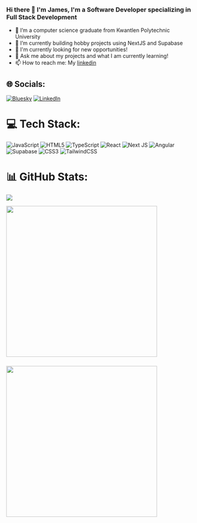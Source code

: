 ### Hi there 👋 I'm James, I'm a Software Developer specializing in Full Stack Development

- 🔭 I’m a computer science graduate from Kwantlen Polytechnic University
- 🌱 I’m currently building hobby projects using NextJS and Supabase
- 🏢 I'm currently looking for new opportunities!
- 💬 Ask me about my projects and what I am currently learning!
- 📫 How to reach me: My [linkedin](https://www.linkedin.com/in/james-tariga/)
<!-- - 😄 Pronouns: ...
- ⚡ Fun fact: ... -->
<!--
**jamestariga/jamestariga** is a ✨ _special_ ✨ repository because its `README.md` (this file) appears on your GitHub profile.

Here are some ideas to get you started:
-->
## 🌐 Socials:
[![Bluesky](https://img.shields.io/badge/bluesky-0285FF?style=for-the-badge&logo=bluesky&logoColor=%23FFFFFF)](https://bsky.app/profile/jamestariga) [![LinkedIn](https://img.shields.io/badge/LinkedIn-%230077B5.svg?logo=linkedin&logoColor=white)](https://linkedin.com/in/jamestariga) 

# 💻 Tech Stack:
![JavaScript](https://img.shields.io/badge/javascript-%23323330.svg?style=for-the-badge&logo=javascript&logoColor=%23F7DF1E) ![HTML5](https://img.shields.io/badge/html5-%23E34F26.svg?style=for-the-badge&logo=html5&logoColor=white) ![TypeScript](https://img.shields.io/badge/typescript-%23007ACC.svg?style=for-the-badge&logo=typescript&logoColor=white) ![React](https://img.shields.io/badge/react-%2320232a.svg?style=for-the-badge&logo=react&logoColor=%2361DAFB) ![Next JS](https://img.shields.io/badge/Next-black?style=for-the-badge&logo=next.js&logoColor=white) ![Angular](https://img.shields.io/badge/angular-%23DD0031.svg?style=for-the-badge&logo=angular&logoColor=white) ![Supabase](https://img.shields.io/badge/Supabase-3ECF8E?style=for-the-badge&logo=supabase&logoColor=white) ![CSS3](https://img.shields.io/badge/css3-%231572B6.svg?style=for-the-badge&logo=css3&logoColor=white) ![TailwindCSS](https://img.shields.io/badge/tailwindcss-%2338B2AC.svg?style=for-the-badge&logo=tailwind-css&logoColor=white)

# 📊 GitHub Stats:
![](https://github-readme-stats.vercel.app/api/top-langs/?username=jamestariga&theme=tokyonight&hide_border=false&include_all_commits=true&count_private=false&layout=compact)

<div style="display: flex; justify-content: flex-start; flex-wrap: wrap; width: 100%;">
   <img style="margin: 0 1rem 1.5rem 0; width: 400px" src="https://github-readme-stats.vercel.app/api?username=jamestariga&theme=tokyonight&hide_border=false&include_all_commits=true&count_private=false">
   <img style="margin: 0 1rem 1.5rem 0; width: 400px" src="https://nirzak-streak-stats.vercel.app/?user=jamestariga&theme=tokyonight&hide_border=false">
 </div>
